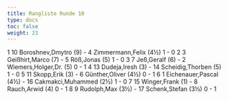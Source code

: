 ```yaml
---
title: Rangliste Runde 10
type: docs
toc: false
weight: 23
---
```


<runde>
1	10	Boroshnev,Dmytro		(9)	-	4	Zimmermann,Felix		(4½)	1	-	0	 
2	3	Geißhirt,Marco		(7)	-	5	Röß,Jonas		(5)	1	-	0	 
3	7	Jeß,Geralf		(6)	-	2	Wiemers,Holger,Dr.		(5)	0	-	1	 
4	13	Dudeja,Iresh		(3)	-	14	Scheidig,Thorben		(5)	1	-	0	 
5	11	Skopp,Erik		(3)	-	6	Günther,Oliver		(4½)	0	-	1	 
6	1	Eichenauer,Pascal		(4½)	-	16	Cakmakci,Muhammed		(2½)	1	-	0	 
7	15	Winger,Frank		(1)	-	8	Rauch,Arwid		(4)	0	-	1	 
8	9	Rudolph,Max		(3½)	-	17	Schenk,Stefan		(3½)	0	-	1	 
</runde>